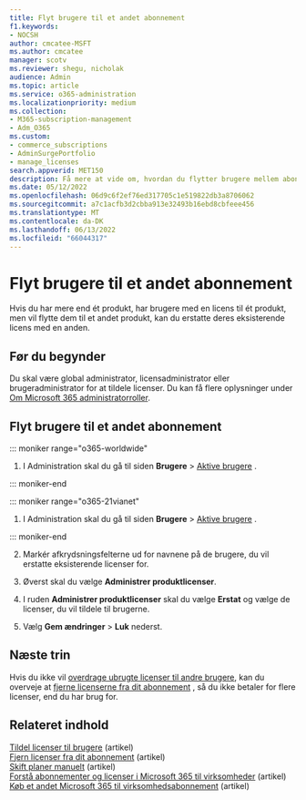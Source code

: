 ```yaml
---
title: Flyt brugere til et andet abonnement
f1.keywords:
- NOCSH
author: cmcatee-MSFT
ms.author: cmcatee
manager: scotv
ms.reviewer: shegu, nicholak
audience: Admin
ms.topic: article
ms.service: o365-administration
ms.localizationpriority: medium
ms.collection:
- M365-subscription-management
- Adm_O365
ms.custom:
- commerce_subscriptions
- AdminSurgePortfolio
- manage_licenses
search.appverid: MET150
description: Få mere at vide om, hvordan du flytter brugere mellem abonnementer.
ms.date: 05/12/2022
ms.openlocfilehash: 06d9c6f2ef76ed317705c1e519822db3a8706062
ms.sourcegitcommit: a7c1acfb3d2cbba913e32493b16ebd8cbfeee456
ms.translationtype: MT
ms.contentlocale: da-DK
ms.lasthandoff: 06/13/2022
ms.locfileid: "66044317"
---
```

# <a name="move-users-to-a-different-subscription"></a>Flyt brugere til et andet abonnement

Hvis du har mere end ét produkt, har brugere med en licens til ét produkt, men vil flytte dem til et andet produkt, kan du erstatte deres eksisterende licens med en anden.

## <a name="before-you-begin"></a>Før du begynder

Du skal være global administrator, licensadministrator eller brugeradministrator for at tildele licenser. Du kan få flere oplysninger under [Om Microsoft 365 administratorroller](../../admin/add-users/about-admin-roles.md).

## <a name="move-users-to-a-different-subscription"></a>Flyt brugere til et andet abonnement

::: moniker range="o365-worldwide"

1. I Administration skal du gå til siden **Brugere** \> <a href="https://go.microsoft.com/fwlink/p/?linkid=834822" target="_blank">Aktive brugere</a> .

::: moniker-end

::: moniker range="o365-21vianet"

 1. I Administration skal du gå til siden **Brugere** \> <a href="https://go.microsoft.com/fwlink/p/?linkid=850628" target="_blank">Aktive brugere</a> .

::: moniker-end

2. Markér afkrydsningsfelterne ud for navnene på de brugere, du vil erstatte eksisterende licenser for.

3. Øverst skal du vælge **Administrer produktlicenser**.

4. I ruden **Administrer produktlicenser** skal du vælge **Erstat**  og vælge de licenser, du vil tildele til brugerne.

5. Vælg **Gem ændringer** \> **Luk** nederst.

## <a name="next-steps"></a>Næste trin

Hvis du ikke vil [overdrage ubrugte licenser til andre brugere](../../managed-desktop/get-started/assign-licenses.md), kan du overveje at [fjerne licenserne fra dit abonnement](../../commerce/licenses/buy-licenses.md) , så du ikke betaler for flere licenser, end du har brug for.

## <a name="related-content"></a>Relateret indhold

[Tildel licenser til brugere](../../admin/manage/assign-licenses-to-users.md) (artikel)\
[Fjern licenser fra dit abonnement](../licenses/buy-licenses.md) (artikel)\
[Skift planer manuelt](change-plans-manually.md) (artikel)\
[Forstå abonnementer og licenser i Microsoft 365 til virksomheder](../licenses/subscriptions-and-licenses.md) (artikel)\
[Køb et andet Microsoft 365 til virksomhedsabonnement](../try-or-buy-microsoft-365.md) (artikel)
